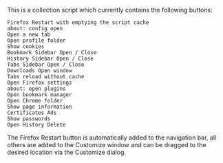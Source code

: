 This is a collection script which currently contains the following buttons:

    Firefox Restart with emptying the script cache
    about: config open
    Open a new tab
    Open profile folder
    Show cookies
    Bookmark Sidebar Open / Close
    History Sidebar Open / Close
    Tabs Sidebar Open / Close
    Downloads Open window
    Tabs reload without cache
    Open Firefox settings
    about: open plugins
    Open bookmark manager
    Open Chrome folder
    Show page information
    Certificates Ads
    Show passwords
    Open History Delete

The Firefox Restart button is automatically added to the navigation bar, all others are added to the Customize window and can be dragged to the desired location via the Customize dialog.
